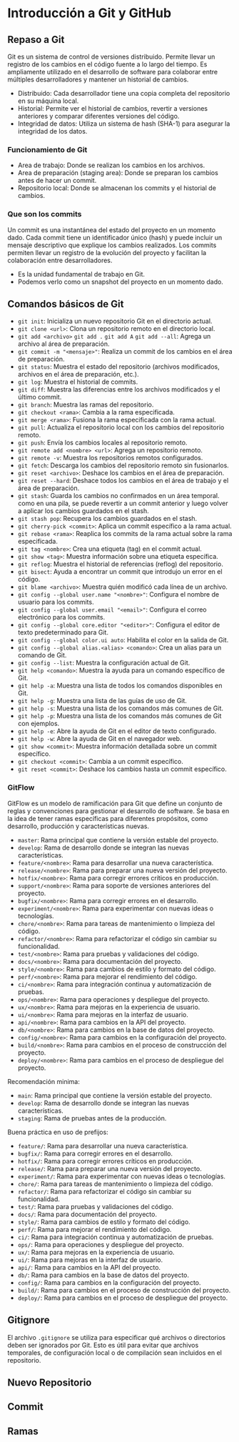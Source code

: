 # Introducción a Git y GitHub

## Repaso a Git

Git es un sistema de control de versiones distribuido. Permite llevar un registro de los cambios en el código fuente a lo largo del tiempo. Es ampliamente utilizado en el desarrollo de software para colaborar entre múltiples desarrolladores y mantener un historial de cambios.
- Distribuido: Cada desarrollador tiene una copia completa del repositorio en su máquina local.
- Historial: Permite ver el historial de cambios, revertir a versiones anteriores y comparar diferentes versiones del código.
- Integridad de datos: Utiliza un sistema de hash (SHA-1) para asegurar la integridad de los datos.


### Funcionamiento de Git

- Area de trabajo: Donde se realizan los cambios en los archivos.
- Area de preparación (staging area): Donde se preparan los cambios antes de hacer un commit.
- Repositorio local: Donde se almacenan los commits y el historial de cambios.

### Que son los commits

Un commit es una instantánea del estado del proyecto en un momento dado. Cada commit tiene un identificador único (hash) y puede incluir un mensaje descriptivo que explique los cambios realizados. Los commits permiten llevar un registro de la evolución del proyecto y facilitan la colaboración entre desarrolladores.

- Es la unidad fundamental de trabajo en Git.
- Podemos verlo como un snapshot del proyecto en un momento dado.


## Comandos básicos de Git

- `git init`: Inicializa un nuevo repositorio Git en el directorio actual.
- `git clone <url>`: Clona un repositorio remoto en el directorio local.
- `git add <archivo>` `git add .` `git add A` `git add --all`: Agrega un archivo al área de preparación.
- `git commit -m "<mensaje>"`: Realiza un commit de los cambios en el área de preparación.
- `git status`: Muestra el estado del repositorio (archivos modificados, archivos en el área de preparación, etc.).
- `git log`: Muestra el historial de commits.
- `git diff`: Muestra las diferencias entre los archivos modificados y el último commit.
- `git branch`: Muestra las ramas del repositorio.
- `git checkout <rama>`: Cambia a la rama especificada.
- `git merge <rama>`: Fusiona la rama especificada con la rama actual.
- `git pull`: Actualiza el repositorio local con los cambios del repositorio remoto.
- `git push`: Envía los cambios locales al repositorio remoto.
- `git remote add <nombre> <url>`: Agrega un repositorio remoto.
- `git remote -v`: Muestra los repositorios remotos configurados.
- `git fetch`: Descarga los cambios del repositorio remoto sin fusionarlos.
- `git reset <archivo>`: Deshace los cambios en el área de preparación.
- `git reset --hard`: Deshace todos los cambios en el área de trabajo y el área de preparación.
- `git stash`: Guarda los cambios no confirmados en un área temporal. como en una pila, se puede revertir a un commit anterior y luego volver a aplicar los cambios guardados en el stash.
- `git stash pop`: Recupera los cambios guardados en el stash.
- `git cherry-pick <commit>`: Aplica un commit específico a la rama actual.
- `git rebase <rama>`: Reaplica los commits de la rama actual sobre la rama especificada.
- `git tag <nombre>`: Crea una etiqueta (tag) en el commit actual.
- `git show <tag>`: Muestra información sobre una etiqueta específica.
- `git reflog`: Muestra el historial de referencias (reflog) del repositorio.
- `git bisect`: Ayuda a encontrar un commit que introdujo un error en el código.
- `git blame <archivo>`: Muestra quién modificó cada línea de un archivo.
- `git config --global user.name "<nombre>"`: Configura el nombre de usuario para los commits.
- `git config --global user.email "<email>"`: Configura el correo electrónico para los commits.
- `git config --global core.editor "<editor>"`: Configura el editor de texto predeterminado para Git.
- `git config --global color.ui auto`: Habilita el color en la salida de Git.
- `git config --global alias.<alias> <comando>`: Crea un alias para un comando de Git.
- `git config --list`: Muestra la configuración actual de Git.
- `git help <comando>`: Muestra la ayuda para un comando específico de Git.
- `git help -a`: Muestra una lista de todos los comandos disponibles en Git.
- `git help -g`: Muestra una lista de las guías de uso de Git.
- `git help -s`: Muestra una lista de los comandos más comunes de Git.
- `git help -p`: Muestra una lista de los comandos más comunes de Git con ejemplos.
- `git help -e`: Abre la ayuda de Git en el editor de texto configurado.
- `git help -w`: Abre la ayuda de Git en el navegador web.
- `git show <commit>`: Muestra información detallada sobre un commit específico.
- `git checkout <commit>`: Cambia a un commit específico.
- `git reset <commit>`: Deshace los cambios hasta un commit específico.

### GitFlow

GitFlow es un modelo de ramificación para Git que define un conjunto de reglas y convenciones para gestionar el desarrollo de software. Se basa en la idea de tener ramas específicas para diferentes propósitos, como desarrollo, producción y características nuevas.

- `master`: Rama principal que contiene la versión estable del proyecto.
- `develop`: Rama de desarrollo donde se integran las nuevas características.
- `feature/<nombre>`: Rama para desarrollar una nueva característica.
- `release/<nombre>`: Rama para preparar una nueva versión del proyecto.
- `hotfix/<nombre>`: Rama para corregir errores críticos en producción.
- `support/<nombre>`: Rama para soporte de versiones anteriores del proyecto.
- `bugfix/<nombre>`: Rama para corregir errores en el desarrollo.
- `experiment/<nombre>`: Rama para experimentar con nuevas ideas o tecnologías.
- `chore/<nombre>`: Rama para tareas de mantenimiento o limpieza del código.
- `refactor/<nombre>`: Rama para refactorizar el código sin cambiar su funcionalidad.
- `test/<nombre>`: Rama para pruebas y validaciones del código.
- `docs/<nombre>`: Rama para documentación del proyecto.
- `style/<nombre>`: Rama para cambios de estilo y formato del código.
- `perf/<nombre>`: Rama para mejorar el rendimiento del código.
- `ci/<nombre>`: Rama para integración continua y automatización de pruebas.
- `ops/<nombre>`: Rama para operaciones y despliegue del proyecto.
- `ux/<nombre>`: Rama para mejoras en la experiencia de usuario.
- `ui/<nombre>`: Rama para mejoras en la interfaz de usuario.
- `api/<nombre>`: Rama para cambios en la API del proyecto.
- `db/<nombre>`: Rama para cambios en la base de datos del proyecto.
- `config/<nombre>`: Rama para cambios en la configuración del proyecto.
- `build/<nombre>`: Rama para cambios en el proceso de construcción del proyecto.
- `deploy/<nombre>`: Rama para cambios en el proceso de despliegue del proyecto.

Recomendación minima:

- `main`: Rama principal que contiene la versión estable del proyecto.
- `develop`: Rama de desarrollo donde se integran las nuevas características.
- `staging`: Rama de pruebas antes de la producción.

Buena práctica en uso de prefijos:

- `feature/`: Rama para desarrollar una nueva característica.
- `bugfix/`: Rama para corregir errores en el desarrollo.
- `hotfix/`: Rama para corregir errores críticos en producción.
- `release/`: Rama para preparar una nueva versión del proyecto.
- `experiment/`: Rama para experimentar con nuevas ideas o tecnologías.
- `chore/`: Rama para tareas de mantenimiento o limpieza del código.
- `refactor/`: Rama para refactorizar el código sin cambiar su funcionalidad.
- `test/`: Rama para pruebas y validaciones del código.
- `docs/`: Rama para documentación del proyecto.
- `style/`: Rama para cambios de estilo y formato del código.
- `perf/`: Rama para mejorar el rendimiento del código.
- `ci/`: Rama para integración continua y automatización de pruebas.
- `ops/`: Rama para operaciones y despliegue del proyecto.
- `ux/`: Rama para mejoras en la experiencia de usuario.
- `ui/`: Rama para mejoras en la interfaz de usuario.
- `api/`: Rama para cambios en la API del proyecto.
- `db/`: Rama para cambios en la base de datos del proyecto.
- `config/`: Rama para cambios en la configuración del proyecto.
- `build/`: Rama para cambios en el proceso de construcción del proyecto.
- `deploy/`: Rama para cambios en el proceso de despliegue del proyecto.


## Gitignore

El archivo `.gitignore` se utiliza para especificar qué archivos o directorios deben ser ignorados por Git. Esto es útil para evitar que archivos temporales, de configuración local o de compilación sean incluidos en el repositorio.

## Nuevo Repositorio
## Commit
## Ramas